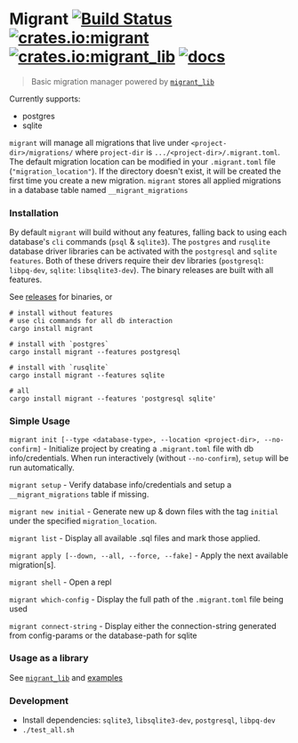 # Migrant [![Build Status](https://travis-ci.org/jaemk/migrant.svg?branch=master)](https://travis-ci.org/jaemk/migrant) [![crates.io:migrant](https://img.shields.io/crates/v/migrant.svg?label=migrant)](https://crates.io/crates/migrant) [![crates.io:migrant_lib](https://img.shields.io/crates/v/migrant_lib.svg?label=migrant_lib)](https://crates.io/crates/migrant_lib) [![docs](https://docs.rs/migrant_lib/badge.svg)](https://docs.rs/migrant_lib)
> Basic migration manager powered by [`migrant_lib`](https://github.com/jaemk/migrant/tree/master/migrant_lib)

Currently supports:
 * postgres
 * sqlite


`migrant` will manage all migrations that live under `<project-dir>/migrations/` where `project-dir` is `.../<project-dir>/.migrant.toml`.
The default migration location can be modified in your `.migrant.toml` file (`"migration_location"`).
If the directory doesn't exist, it will be created the first time you create a new migration.
`migrant` stores all applied migrations in a database table named `__migrant_migrations`


### Installation

By default `migrant` will build without any features, falling back to using each database's `cli` commands (`psql` & `sqlite3`).
The `postgres` and `rusqlite` database driver libraries can be activated with the `postgresql` and `sqlite` `features`.
Both of these drivers require their dev libraries (`postgresql`: `libpq-dev`, `sqlite`: `libsqlite3-dev`).
The binary releases are built with all features.

See [releases](https://github.com/jaemk/migrant/releases) for binaries, or

```shell
# install without features
# use cli commands for all db interaction
cargo install migrant

# install with `postgres`
cargo install migrant --features postgresql

# install with `rusqlite`
cargo install migrant --features sqlite

# all
cargo install migrant --features 'postgresql sqlite'
```

### Simple Usage

`migrant init [--type <database-type>, --location <project-dir>, --no-confirm]` - Initialize project by creating a `.migrant.toml` file with db info/credentials.
When run interactively (without `--no-confirm`), `setup` will be run automatically.

`migrant setup` - Verify database info/credentials and setup a `__migrant_migrations` table if missing.

`migrant new initial` - Generate new up & down files with the tag `initial` under the specified `migration_location`.

`migrant list` - Display all available .sql files and mark those applied.

`migrant apply [--down, --all, --force, --fake]` - Apply the next available migration[s].

`migrant shell` - Open a repl

`migrant which-config` - Display the full path of the `.migrant.toml` file being used

`migrant connect-string` - Display either the connection-string generated from config-params or the database-path for sqlite


### Usage as a library

See [`migrant_lib`](https://github.com/jaemk/migrant/tree/master/migrant_lib) and [examples](https://github.com/jaemk/migrant/tree/master/migrant_lib/examples)

### Development

- Install dependencies: `sqlite3`, `libsqlite3-dev`, `postgresql`, `libpq-dev`
- `./test_all.sh`

